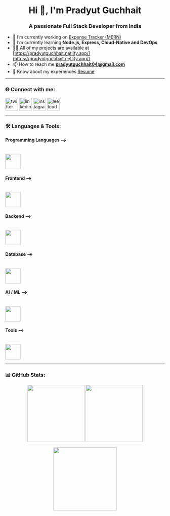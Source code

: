 <h1 align="center">Hi 👋, I'm Pradyut Guchhait</h1>
<h3 align="center">A passionate Full Stack Developer from India</h3>

- 🔭 I’m currently working on [Expense Tracker (MERN)](https://github.com/Pradyut-Guchhait/Expense-Tracker-MERN-)  
- 🌱 I’m currently learning **Node.js, Express, Cloud-Native and DevOps**  
- 👨‍💻 All of my projects are available at [https://pradyutguchhait.netlify.app/](https://pradyutguchhait.netlify.app/)  
- 📫 How to reach me **pradyutguchhait04@gmail.com**  
- 📄 Know about my experiences [Resume](https://drive.google.com/file/d/1aGZDFKWDDjy_2Lqntm1wYbNQxPv-LZR4/view?usp=sharing)  

---

<h3 align="left">🌐 Connect with me:</h3>
<p align="left">
<a href="https://twitter.com/guchhaitpradyut" target="blank"><img align="center" src="https://skillicons.dev/icons?i=twitter" alt="twitter" height="40" /></a>
<a href="https://linkedin.com/in/pradyut-guchhait-579b8a2b3" target="blank"><img align="center" src="https://skillicons.dev/icons?i=linkedin" alt="linkedin" height="40" /></a>
<a href="https://instagram.com/_i_am_pradyut_" target="blank"><img align="center" src="https://skillicons.dev/icons?i=instagram" alt="instagram" height="40" /></a>
<a href="https://www.leetcode.com/pradyut_guchhait" target="blank"><img align="center" src="https://raw.githubusercontent.com/rahuldkjain/github-profile-readme-generator/master/src/images/icons/Social/leet-code.svg" alt="leetcode" height="40" /></a>
</p>

---

<h3 align="left">🛠️ Languages & Tools:</h3>

<p align="center">

<h4>Programming Languages --></h4>
<br>
<img src="https://skillicons.dev/icons?i=c,cpp,java,python,php,javascript" height="48" />

<h4>Frontend --></h4>
<br>
<img src="https://skillicons.dev/icons?i=html,css,react" height="48" />

<h4>Backend --></h4>
<br>
<img src="https://skillicons.dev/icons?i=nodejs,express" height="48" />

<h4>Database --></h4>
<br>
<img src="https://skillicons.dev/icons?i=mysql,mongodb" height="48" />

<h4>AI / ML --></h4>
<br>
<img src="https://skillicons.dev/icons?i=tensorflow,pytorch" height="48" />

<h4>Tools --></h4>
<br>
<img src="https://skillicons.dev/icons?i=git,github,vscode,opencv" height="48" />

</p>

---
<h3 align="left">📊 GitHub Stats:</h3>

<p align="center">
  <!-- Stats Card -->
  <img src="https://github-readme-stats.vercel.app/api?username=pradyut-guchhait&show_icons=true&theme=tokyonight&hide_border=true&count_private=true&rank_icon=github" height="180"/>
  
  <!-- Streak Card -->
  <img src="https://streak-stats.demolab.com?user=pradyut-guchhait&theme=tokyonight&hide_border=true" height="180"/>
</p>

<p align="center">
  <!-- Top Languages (Bigger Size) -->
  <img src="https://github-readme-stats.vercel.app/api/top-langs/?username=pradyut-guchhait&layout=compact&theme=tokyonight&hide_border=true" height="200"/>
</p>
